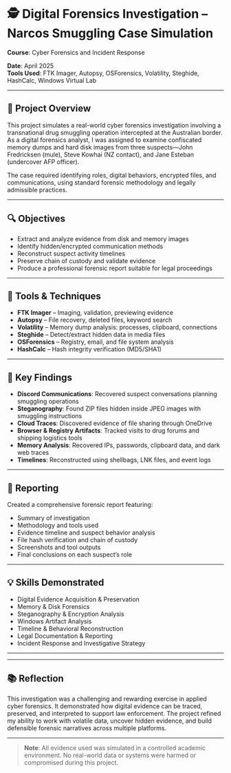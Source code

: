 # 🕵️ Digital Forensics Investigation – Narcos Smuggling Case Simulation

**Course**: Cyber Forensics and Incident Response  

**Date**: April 2025  
**Tools Used**: FTK Imager, Autopsy, OSForensics, Volatility, Steghide, HashCalc, Windows Virtual Lab  

---

## 🧠 Project Overview

This project simulates a real-world cyber forensics investigation involving a transnational drug smuggling operation intercepted at the Australian border. As a digital forensics analyst, I was assigned to examine confiscated memory dumps and hard disk images from three suspects—John Fredricksen (mule), Steve Kowhai (NZ contact), and Jane Esteban (undercover AFP officer).

The case required identifying roles, digital behaviors, encrypted files, and communications, using standard forensic methodology and legally admissible practices.

---

## 🔍 Objectives

- Extract and analyze evidence from disk and memory images
- Identify hidden/encrypted communication methods
- Reconstruct suspect activity timelines
- Preserve chain of custody and validate evidence
- Produce a professional forensic report suitable for legal proceedings

---

## 🧰 Tools & Techniques

- **FTK Imager** – Imaging, validation, previewing evidence
- **Autopsy** – File recovery, deleted files, keyword search
- **Volatility** – Memory dump analysis: processes, clipboard, connections
- **Steghide** – Detect/extract hidden data in media files
- **OSForensics** – Registry, email, and file system analysis
- **HashCalc** – Hash integrity verification (MD5/SHA1)

---

## 🔬 Key Findings

- **Discord Communications**: Recovered suspect conversations planning smuggling operations
- **Steganography**: Found ZIP files hidden inside JPEG images with smuggling instructions
- **Cloud Traces**: Discovered evidence of file sharing through OneDrive
- **Browser & Registry Artifacts**: Tracked visits to drug forums and shipping logistics tools
- **Memory Analysis**: Recovered IPs, passwords, clipboard data, and dark web traces
- **Timelines**: Reconstructed using shellbags, LNK files, and event logs

---

## 📄 Reporting

Created a comprehensive forensic report featuring:

- Summary of investigation
- Methodology and tools used
- Evidence timeline and suspect behavior analysis
- File hash verification and chain of custody
- Screenshots and tool outputs
- Final conclusions on each suspect’s role

---

## 💡 Skills Demonstrated

- Digital Evidence Acquisition & Preservation  
- Memory & Disk Forensics  
- Steganography & Encryption Analysis  
- Windows Artifact Analysis  
- Timeline & Behavioral Reconstruction  
- Legal Documentation & Reporting  
- Incident Response and Investigative Strategy

---


---

## 📚 Reflection

This investigation was a challenging and rewarding exercise in applied cyber forensics. It demonstrated how digital evidence can be traced, preserved, and interpreted to support law enforcement. The project refined my ability to work with volatile data, uncover hidden evidence, and build defensible forensic narratives across multiple platforms.

---

> **Note**: All evidence used was simulated in a controlled academic environment. No real-world data or systems were harmed or compromised during this project.



